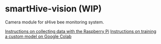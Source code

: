 # smartHive-vision (WIP)
Camera module for sHive bee monitoring system.

[Instructions on collecting data with the Raspberry Pi](https://github.com/s1072489/smartHive-vision/tree/main/src/RaspiCam.md)
[Instructions on training a custom model on Google Colab](https://github.com/s1072489/smartHive-vision/tree/main/src/training.md)
